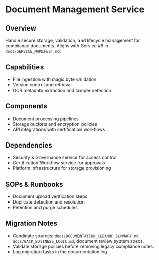 # Document Management Service

## Overview
Handle secure storage, validation, and lifecycle management for compliance documents. Aligns with Service #6 in `docs/SERVICE_MANIFEST.md`.

## Capabilities
- File ingestion with magic byte validation
- Version control and retrieval
- OCR metadata extraction and tamper detection

## Components
- Document processing pipelines
- Storage buckets and encryption policies
- API integrations with certification workflows

## Dependencies
- Security & Governance service for access control
- Certification Workflow service for approvals
- Platform Infrastructure for storage provisioning

## SOPs & Runbooks
- Document upload verification steps
- Duplicate detection and resolution
- Retention and purge schedules

## Migration Notes
- Candidate sources: `docs/DOCUMENTATION_CLEANUP_SUMMARY.md`, `docs/GACP_BUSINESS_LOGIC.md`, document review system specs.
- Validate storage policies before removing legacy compliance notes.
- Log migration tasks in the documentation log.
